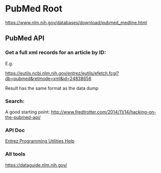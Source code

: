 # PubMed Root

https://www.nlm.nih.gov/databases/download/pubmed_medline.html

## PubMed API

### Get a full xml records for an article by ID:

E.g.

https://eutils.ncbi.nlm.nih.gov/entrez/eutils/efetch.fcgi?db=pubmed&retmode=xml&id=24838656

Result has the same format as the data dump

### Search:
A good starting point:
http://www.fredtrotter.com/2014/11/14/hacking-on-the-pubmed-api/

### API Doc
[Entrez Programming Utilities Help](https://www.ncbi.nlm.nih.gov/books/NBK25501/)

### All tools
https://dataguide.nlm.nih.gov/
